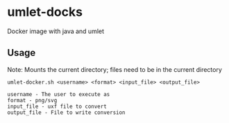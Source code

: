 # umlet-docks

Docker image with java and umlet

## Usage
Note: Mounts the current directory; files need to be in the current directory

```
umlet-docker.sh <username> <format> <input_file> <output_file>

username - The user to execute as
format - png/svg
input_file - uxf file to convert
output_file - File to write conversion
```
